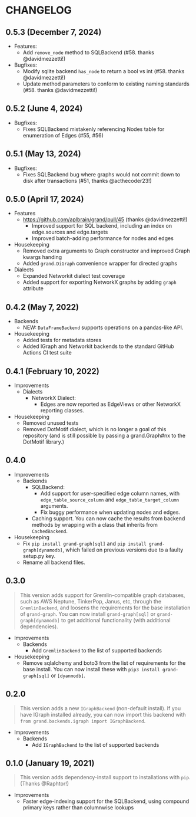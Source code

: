 # CHANGELOG

## **0.5.3** (December 7, 2024)

-   Features:
    -   Add `remove_node` method to SQLBackend (#58. thanks @davidmezzetti!)
-   Bugfixes:
    -   Modify sqlite backend `has_node` to return a bool vs int (#58. thanks @davidmezzetti!)
    -   Update method parameters to conform to existing naming standards (#58. thanks @davidmezzetti!)

## **0.5.2** (June 4, 2024)

-   Bugfixes:
    -   Fixes SQLBackend mistakenly referencing Nodes table for enumeration of Edges (#55, #56)

## **0.5.1** (May 13, 2024)

-   Bugfixes:
    -   Fixes SQLBackend bug where graphs would not commit down to disk after transactions (#51, thanks @acthecoder23!)

## **0.5.0** (April 17, 2024)

-   Features
    -   https://github.com/aplbrain/grand/pull/45 (thanks @davidmezzetti!)
        -   Improved support for SQL backend, including an index on edge.sources and edge.targets
        -   Improved batch-adding performance for nodes and edges
-   Housekeeping
    -   Removed extra arguments to Graph constructor and improved Graph kwargs handing
    -   Added `grand.DiGraph` convenience wrapper for directed graphs
-   Dialects
    -   Expanded Networkit dialect test coverage
    -   Added support for exporting NetworkX graphs by adding `graph` attribute

## **0.4.2** (May 7, 2022)

-   Backends
    -   NEW: `DataFrameBackend` supports operations on a pandas-like API.
-   Housekeeping
    -   Added tests for metadata stores
    -   Added IGraph and Networkit backends to the standard GitHub Actions CI test suite

## **0.4.1** (February 10, 2022)

-   Improvements
    -   Dialects
        -   NetworkX Dialect:
            -   Edges are now reported as EdgeViews or other NetworkX reporting classes.
-   Housekeeping
    -   Removed unused tests
    -   Removed DotMotif dialect, which is no longer a goal of this repository (and is still possible by passing a grand.Graph#nx to the DotMotif library.)

## **0.4.0**

-   Improvements
    -   Backends
        -   SQLBackend:
            -   Add support for user-specified edge column names, with `edge_table_source_column` and `edge_table_target_column` arguments.
            -   Fix buggy performance when updating nodes and edges.
        -   Caching support. You can now cache the results from backend methods by wrapping with a class that inherits from `CachedBackend`.
-   Housekeeping
    -   Fix `pip install grand-graph[sql]` and `pip install grand-graph[dynamodb]`, which failed on previous versions due to a faulty setup.py key.
    -   Rename all backend files.

## **0.3.0**

> This version adds support for Gremlin-compatible graph databases, such as AWS Neptune, TinkerPop, Janus, etc, through the `GremlinBackend`, and loosens the requirements for the base installation of `grand-graph`. You can now install `grand-graph[sql]` or `grand-graph[dynamodb]` to get additional functionality (with additional dependencies).

-   Improvements
    -   Backends
        -   Add `GremlinBackend` to the list of supported backends
-   Housekeeping
    -   Remove sqlalchemy and boto3 from the list of requirements for the base install. You can now install these with `pip3 install grand-graph[sql]` or `[dyanmodb]`.

## **0.2.0**

> This version adds a new `IGraphBackend` (non-default install). If you have IGraph installed already, you can now import this backend with `from grand.backends.igraph import IGraphBackend`.

-   Improvements
    -   Backends
        -   Add `IGraphBackend` to the list of supported backends

## **0.1.0** (January 19, 2021)

> This version adds dependency-install support to installations with `pip`. (Thanks @Raphtor!)

-   Improvements
    -   Faster edge-indexing support for the SQLBackend, using compound primary keys rather than columnwise lookups
